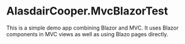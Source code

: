 # AlasdairCooper.MvcBlazorTest

This is a simple demo app combining Blazor and MVC. It uses Blazor components in MVC views as well as using Blazo pages directly.
